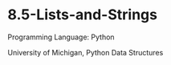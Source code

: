 # 8.5-Lists-and-Strings

Programming Language: Python

University of Michigan, Python Data Structures
